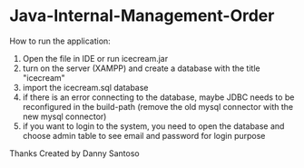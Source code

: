 # Java-Internal-Management-Order

How to run the application:
1. Open the file in IDE or run icecream.jar
2. turn on the server (XAMPP) and create a database with the title "icecream"
3. import the icecream.sql database
4. if there is an error connecting to the database, maybe JDBC needs to be reconfigured in the build-path (remove the old mysql connector with the new mysql connector)
5. if you want to login to the system, you need to open the database and choose admin table to see email and password for login purpose

Thanks
Created by Danny Santoso
